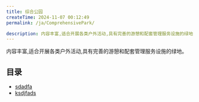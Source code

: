 ```yaml
---
title: 综合公园
createTime: 2024-11-07 00:12:49
permalink: /ja/ComprehensivePark/

description: 内容丰富,适合开展各类户外活动,具有完善的游憩和配套管理服务设施的绿地
---
```


内容丰富,适合开展各类户外活动,具有完善的游憩和配套管理服务设施的绿地。

## 目录
- [sdadfa](./1.sdadfa.md)
- [ksdjfads](./2.ksdjfads.md)
